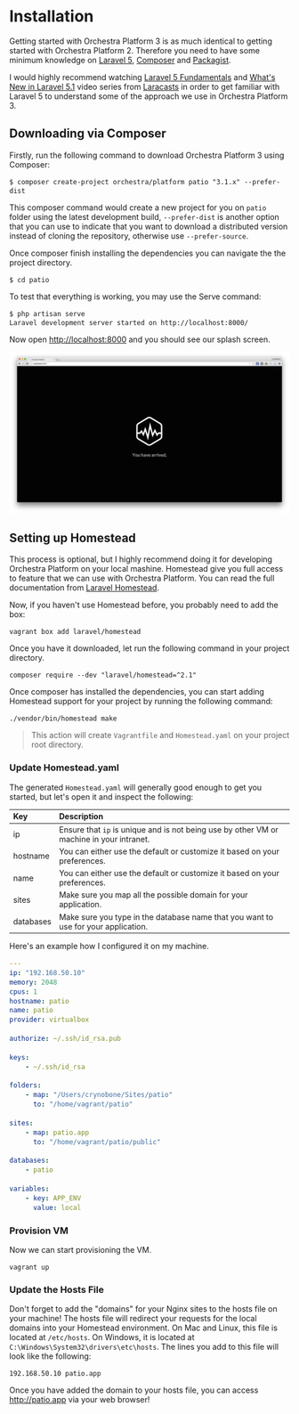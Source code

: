 # Installation

Getting started with Orchestra Platform 3 is as much identical to getting started with Orchestra Platform 2. Therefore you need to have some minimum knowledge on [Laravel 5](http://laravel.com), [Composer](https://getcomposer.org) and [Packagist](https://packagist.org).

I would highly recommend watching [Laravel 5 Fundamentals](https://laracasts.com/series/laravel-5-fundamentals) and [What's New in Laravel 5.1](https://laracasts.com/series/whats-new-in-laravel-5-1) video series from [Laracasts](https://laracasts.com) in order to get familiar with Laravel 5 to understand some of the approach we use in Orchestra Platform 3.

## Downloading via Composer

Firstly, run the following command to download Orchestra Platform 3 using Composer:

    $ composer create-project orchestra/platform patio "3.1.x" --prefer-dist

This composer command would create a new project for you on `patio` folder using the latest development build, `--prefer-dist` is another option that you can use to indicate that you want to download a distributed version instead of cloning the repository, otherwise use `--prefer-source`.

Once composer finish installing the dependencies you can navigate the the project directory.

    $ cd patio

To test that everything is working, you may use the Serve command:

    $ php artisan serve
    Laravel development server started on http://localhost:8000/

Now open <http://localhost:8000> and you should see our splash screen.

![Orchestra Platform Splash Screen](splash-screen.png)

## Setting up Homestead

This process is optional, but I highly recommend doing it for developing Orchestra Platform on your local mashine. Homestead give you full access to feature that we can use with Orchestra Platform. You can read the full documentation from [Laravel Homestead](http://laravel.com/docs/5.1/homestead).

Now, if you haven't use Homestead before, you probably need to add the box:

	vagrant box add laravel/homestead
	
Once you have it downloaded, let run the following command in your project directory.

	composer require --dev "laravel/homestead=^2.1"
	
Once composer has installed the dependencies, you can start adding Homestead support for your project by running the following command:

    ./vendor/bin/homestead make

> This action will create `Vagrantfile` and `Homestead.yaml` on your project root directory.

### Update Homestead.yaml

The generated `Homestead.yaml` will generally good enough to get you started, but let's open it and inspect the following:

| Key          | Description
|:------------|:---------------------
| ip          | Ensure that `ip` is unique and is not being use by other VM or machine in your intranet.
| hostname    | You can either use the default or customize it based on your preferences. 
| name        | You can either use the default or customize it based on your preferences.
| sites       | Make sure you map all the possible domain for your application.
| databases   | Make sure you type in the database name that you want to use for your application.

Here's an example how I configured it on my machine.
 
```yaml
---
ip: "192.168.50.10"
memory: 2048
cpus: 1
hostname: patio
name: patio
provider: virtualbox

authorize: ~/.ssh/id_rsa.pub

keys:
    - ~/.ssh/id_rsa

folders:
    - map: "/Users/crynobone/Sites/patio"
      to: "/home/vagrant/patio"

sites:
    - map: patio.app
      to: "/home/vagrant/patio/public"

databases:
    - patio

variables:
    - key: APP_ENV
      value: local
```

### Provision VM

Now we can start provisioning the VM.

    vagrant up

### Update the Hosts File

Don't forget to add the "domains" for your Nginx sites to the hosts file on your machine! The hosts file will redirect your requests for the local domains into your Homestead environment. On Mac and Linux, this file is located at `/etc/hosts`. On Windows, it is located at `C:\Windows\System32\drivers\etc\hosts`. The lines you add to this file will look like the following:

    192.168.50.10 patio.app

Once you have added the domain to your hosts file, you can access <http://patio.app> via your web browser!